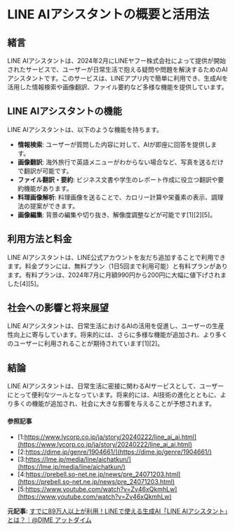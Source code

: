 # LINE AIアシスタントの概要と活用法

## 緒言

LINE AIアシスタントは、2024年2月にLINEヤフー株式会社によって提供が開始されたサービスで、ユーザーが日常生活で抱える疑問や問題を解決するためのAIアシスタントです。このサービスは、LINEアプリ内で簡単に利用でき、生成AIを活用した情報検索や画像翻訳、ファイル要約など多様な機能を提供しています。

## LINE AIアシスタントの機能

LINE AIアシスタントは、以下のような機能を持ちます。

- **情報検索**: ユーザーが質問した内容に対して、AIが即座に回答を提供します。
- **画像翻訳**: 海外旅行で英語メニューがわからない場合など、写真を送るだけで翻訳が可能です。
- **ファイル翻訳・要約**: ビジネス文書や学生のレポート作成に役立つ翻訳や要約機能があります。
- **料理画像解析**: 料理画像を送ることで、カロリー計算や栄養素の表示、調理法の提案ができます。
- **画像編集**: 背景の編集や切り抜き、解像度調整などが可能です[1][2][5]。

## 利用方法と料金

LINE AIアシスタントは、LINE公式アカウントを友だち追加することで利用できます。料金プランには、無料プラン（1日5回まで利用可能）と有料プランがあります。有料プランは、2024年7月に月額990円から200円に大幅に値下げされました[4][5]。

## 社会への影響と将来展望

LINE AIアシスタントは、日常生活におけるAIの活用を促進し、ユーザーの生産性向上に寄与しています。将来的には、さらに多様な機能が追加され、より多くのユーザーに利用されることが期待されています[1][2]。

## 結論

LINE AIアシスタントは、日常生活に密接に関わるAIサービスとして、ユーザーにとって便利なツールとなっています。将来的には、AI技術の進化とともに、より多くの機能が追加され、社会に大きな影響を与えることが予想されます。

#### 参照記事
- [1:https://www.lycorp.co.jp/ja/story/20240222/line_ai_ai.html](https://www.lycorp.co.jp/ja/story/20240222/line_ai_ai.html)
- [2:https://dime.jp/genre/1904661/](https://dime.jp/genre/1904661/)
- [3:https://lme.jp/media/line/aichatkun/](https://lme.jp/media/line/aichatkun/)
- [4:https://prebell.so-net.ne.jp/news/pre_24071203.html](https://prebell.so-net.ne.jp/news/pre_24071203.html)
- [5:https://www.youtube.com/watch?v=Zv46xQkmhLw](https://www.youtube.com/watch?v=Zv46xQkmhLw)


**元記事:** [すでに89万人以上が利用！LINEで使える生成AI「LINE AIアシスタント」とは？｜@DIME アットダイム](https://dime.jp/genre/1933975/)